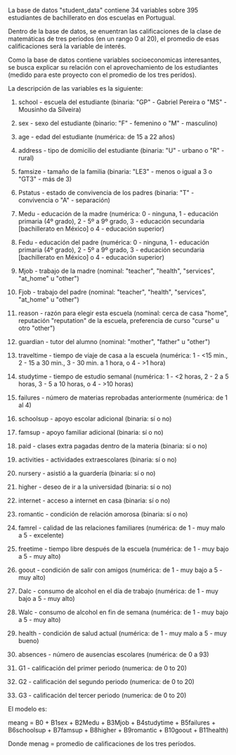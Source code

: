 La base de datos "student_data" contiene 34 variables sobre 395 estudiantes de bachillerato en dos escuelas en Portugual. 

Dentro de la base de datos, se enuentran las calificaciones de la clase de matemáticas de tres períodos (en un rango 0 al 20), el promedio de esas calificaciones será la variable de interés.

Como la base de datos contiene variables socioeconomicas interesantes, se busca explicar su relación  con el aprovechamiento de los estudiantes (medido para este proyecto con el promedio de los tres perídos).

La descripción de las variables es la siguiente:

1. school - escuela del estudiante (binaria: "GP" - Gabriel Pereira o "MS" - Mousinho da Silveira)

2. sex - sexo del estudiante (binario: "F" - femenino o "M" - masculino)

3. age - edad del estudiante (numérica: de 15 a 22 años)

4. address - tipo de domicilio del estudiante (binaria: "U" - urbano o "R" - rural)

5. famsize -  tamaño de la familia (binaria: "LE3" - menos o igual a 3 o "GT3" - más de 3) 

6. Pstatus - estado de convivencia de los padres (binaria: "T" - convivencia o "A" - separación)

7. Medu - educación de la madre (numérica: 0 - ninguna, 1 - educación primaria (4º grado), 2 - 5º a 9º grado, 3 - educación secundaria [bachillerato en México] o 4 - educación superior)

8. Fedu - educación del padre (numérica: 0 - ninguna, 1 - educación primaria (4º grado), 2 - 5º a 9º grado, 3 - educación secundaria [bachillerato en México] o 4 - educación superior)

9. Mjob - trabajo de la madre (nominal: "teacher", "health", "services", "at_home" u "other")

10. Fjob - trabajo del padre (nominal: "teacher", "health", "services", "at_home" u "other")

11. reason - razón para elegir esta escuela (nominal: cerca de casa "home", reputación "reputation" de la escuela, preferencia de curso "curse" u otro "other")

12. guardian - tutor del alumno (nominal: "mother", "father" u "other")

13. traveltime - tiempo de viaje de casa a la escuela (numérica: 1 - <15 min., 2 - 15 a 30 min., 3 - 30 min. a 1 hora, o 4 - >1 hora)

14. studytime - tiempo de estudio semanal (numérica: 1 - <2 horas, 2 - 2 a 5 horas, 3 - 5 a 10 horas, o 4 - >10 horas)

15. failures - número de materias reprobadas anteriormente (numérica: de 1 al 4)

16. schoolsup - apoyo escolar adicional (binaria: sí o no)

17. famsup - apoyo familiar adicional (binaria: sí o no)

18. paid - clases extra pagadas dentro de la materia (binaria: sí o no)

19. activities - actividades extraescolares (binaria: sí o no)

20. nursery - asistió a la guardería (binaria: sí o no)

21. higher - deseo de ir a la universidad (binaria: sí o no)

22. internet - acceso a internet en casa (binaria: sí o no)

23. romantic - condición de relación amorosa (binaria: sí o no)

24. famrel - calidad de las relaciones familiares (numérica: de 1 - muy malo a 5 - excelente)

25. freetime - tiempo libre después de la escuela (numérica: de 1 - muy bajo a 5 - muy alto)

26. goout - condición de salir con amigos (numérica: de 1 - muy bajo a 5 - muy alto)

27. Dalc - consumo de alcohol en el día de trabajo (numérica: de 1 - muy bajo a 5 - muy alto)

28. Walc - consumo de alcohol en fin de semana (numérica: de 1 - muy bajo a 5 - muy alto)

29. health - condición de salud actual (numérica: de 1 - muy malo a 5 - muy bueno)

30. absences - número de ausencias escolares (numérica: de 0 a 93)

31. G1 - calificación del primer periodo (numerica: de 0 to 20)

32. G2 - calificación del segundo periodo (numerica: de 0 to 20)

33. G3 - calificación del tercer periodo (numerica: de 0 to 20)

El modelo es:

meang = B0 + B1sex + B2Medu + B3Mjob + B4studytime + B5failures + B6schoolsup + B7famsup + B8higher + B9romantic + B10goout + B11health)

Donde menag = promedio de calificaciones de los tres períodos.